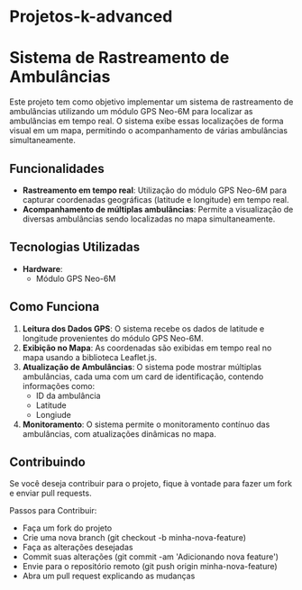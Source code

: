 # Projetos-k-advanced

# Sistema de Rastreamento de Ambulâncias

Este projeto tem como objetivo implementar um sistema de rastreamento de ambulâncias utilizando um módulo GPS Neo-6M para localizar as ambulâncias em tempo real. O sistema exibe essas localizações de forma visual em um mapa, permitindo o acompanhamento de várias ambulâncias simultaneamente.

## Funcionalidades

- **Rastreamento em tempo real**: Utilização do módulo GPS Neo-6M para capturar coordenadas geográficas (latitude e longitude) em tempo real.
- **Acompanhamento de múltiplas ambulâncias**: Permite a visualização de diversas ambulâncias sendo localizadas no mapa simultaneamente.

## Tecnologias Utilizadas

- **Hardware**:
  - Módulo GPS Neo-6M

## Como Funciona

1. **Leitura dos Dados GPS**: O sistema recebe os dados de latitude e longitude provenientes do módulo GPS Neo-6M.
2. **Exibição no Mapa**: As coordenadas são exibidas em tempo real no mapa usando a biblioteca Leaflet.js.
3. **Atualização de Ambulâncias**: O sistema pode mostrar múltiplas ambulâncias, cada uma com um card de identificação, contendo informações como:
   - ID da ambulância
   - Latitude
   - Longiude
4. **Monitoramento**: O sistema permite o monitoramento contínuo das ambulâncias, com atualizações dinâmicas no mapa.

## Contribuindo

Se você deseja contribuir para o projeto, fique à vontade para fazer um fork e enviar pull requests.

Passos para Contribuir:
- Faça um fork do projeto
- Crie uma nova branch (git checkout -b minha-nova-feature)
- Faça as alterações desejadas
- Commit suas alterações (git commit -am 'Adicionando nova feature')
- Envie para o repositório remoto (git push origin minha-nova-feature)
- Abra um pull request explicando as mudanças
